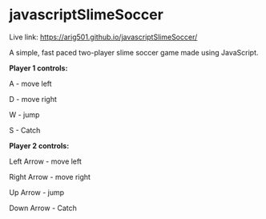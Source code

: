 # javascriptSlimeSoccer

Live link: https://arig501.github.io/javascriptSlimeSoccer/

A simple, fast paced two-player slime soccer game made using JavaScript. 

**Player 1 controls:** 

A - move left

D - move right

W - jump

S - Catch

**Player 2 controls:**

Left Arrow - move left

Right Arrow - move right

Up Arrow - jump

Down Arrow - Catch
